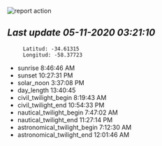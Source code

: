 ![report action](https://github.com/matiasz8/actions-for-reports/workflows/report%20action/badge.svg?branch=develop) 


## *****Last update 05-11-2020 03:21:10*****



		 Latitud: -34.61315
		 Longitud: -58.37723

 - sunrise 	 8:46:46 AM
 - sunset 	 10:27:31 PM
 - solar_noon 	 3:37:08 PM
 - day_length 	 13:40:45
 - civil_twilight_begin 	 8:19:43 AM
 - civil_twilight_end 	 10:54:33 PM
 - nautical_twilight_begin 	 7:47:02 AM
 - nautical_twilight_end 	 11:27:14 PM
 - astronomical_twilight_begin 	 7:12:30 AM
 - astronomical_twilight_end 	 12:01:46 AM
